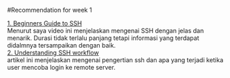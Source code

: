 #Recommendation for week 1

[1. Beginners Guide to SSH](https://www.youtube.com/watch?v=qWKK_PNHnnA)<br>
Menurut saya video ini menjelaskan mengenai SSH dengan jelas dan menarik. Durasi tidak terlalu panjang tetapi informasi
yang terdapat didalmnya tersampaikan dengan baik.<br>
[2. Understanding SSH workflow](https://medium.com/@Magical_Mudit/understanding-ssh-workflow-66a0e8d4bf65)<br>
artikel ini menjelaskan mengenai pengertian ssh dan apa yang terjadi ketika user mencoba login ke remote server.
